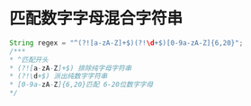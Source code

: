 # 匹配数字字母混合字符串

```java
String regex = "^(?![a-zA-Z]+$)(?!\d+$)[0-9a-zA-Z]{6,20}";
/***
* ^匹配开头
* (?![a-zA-Z]+$) 排除纯字母字符串
* (?!\d+$) 派出纯数字字符串
* [0-9a-zA-Z]{6,20}匹配 6-20位数字字母
*/
```

